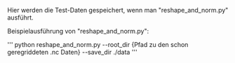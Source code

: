 Hier werden die Test-Daten gespeichert, wenn man "reshape_and_norm.py" ausführt.


Beispielausführung von "reshape_and_norm.py":

'''
python reshape_and_norm.py --root_dir {Pfad zu den schon geregriddeten .nc Daten} --save_dir ./data
'''